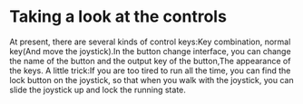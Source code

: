 # Taking a look at the controls
At present, there are several kinds of control keys:Key combination, normal key(And move the joystick).In the button change interface, you can change the name of the button and the output key of the button,The appearance of the keys.
A little trick:If you are too tired to run all the time, you can find the lock button on the joystick, so that when you walk with the joystick, you can slide the joystick up and lock the running state.
